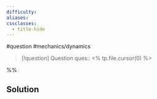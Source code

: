 ```yaml
---
difficulty: 
aliases: 
cssclasses:
  - title-hide
---
```

#question #mechanics/dynamics 

> [!question] Question 
> ques:: <% tp.file.cursor(0) %>

%%
## Solution


